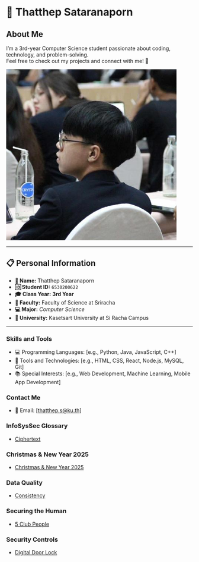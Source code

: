 # 🌟 Thatthep Sataranaporn  

## About Me

I’m a 3rd-year Computer Science student passionate about coding, technology, and problem-solving.  
Feel free to check out my projects and connect with me! 🚀

![Profile Picture](img/image.jpeg)

---

## 📋 Personal Information  
- **👤 Name:** Thatthep Sataranaporn  
- **🆔 Student ID:** `6530200622`  
- **🎓 Class Year:** **3rd Year**  
- **🔬 Faculty:** Faculty of Science at Sriracha  
- **💻 Major:** *Computer Science* 
- **🏫 University:** Kasetsart University at Si Racha Campus

---

### Skills and Tools
- 💻 Programming Languages: [e.g., Python, Java, JavaScript, C++]
- 🔧 Tools and Technologies: [e.g., HTML, CSS, React, Node.js, MySQL, Git]
- 📚 Special Interests: [e.g., Web Development, Machine Learning, Mobile App Development]

### Contact Me
- 📧 Email: [thatthep.s@ku.th]

### InfoSysSec Glossary
- [Ciphertext](ciphertext)

### Christmas & New Year 2025
- [Christmas & New Year 2025](ecard)

### Data Quality 
- [Consistency](consistency)

### Securing the Human
- [5 Club People](boardgame)

### Security Controls
- [Digital Door Lock](security-control)
